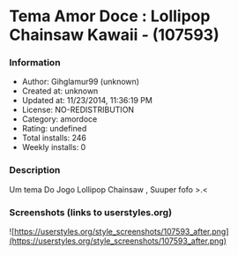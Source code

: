 # Tema Amor Doce : Lollipop Chainsaw Kawaii *-* (107593)

### Information
- Author: Gihglamur99 (unknown)
- Created at: unknown
- Updated at: 11/23/2014, 11:36:19 PM
- License: NO-REDISTRIBUTION
- Category: amordoce
- Rating: undefined
- Total installs: 246
- Weekly installs: 0


### Description
Um tema Do Jogo Lollipop Chainsaw , Suuper fofo >.<


### Screenshots (links to userstyles.org)
![https://userstyles.org/style_screenshots/107593_after.png](https://userstyles.org/style_screenshots/107593_after.png)


